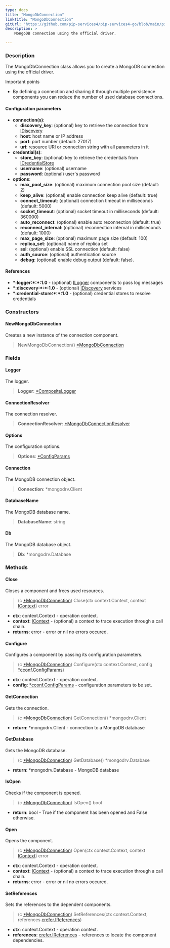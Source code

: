 ```yaml
---
type: docs
title: "MongoDbConnection"
linkTitle: "MongoDbConnection"
gitUrl: "https://github.com/pip-services4/pip-services4-go/blob/main/pip-services4-mongodb-go"
description: >
    MongoDB connection using the official driver.

---
```


### Description

The MongoDbConnection class allows you to create a MongoDB connection using the official driver.

Important points

- By defining a connection and sharing it through multiple persistence components you can reduce the number of used database connections.

#### Configuration parameters

- **connection(s)**:    
    - **discovery_key**: (optional) key to retrieve the connection from [IDiscovery](../../../config/connect/idiscovery)
    - **host**: host name or IP address
    - **port**: port number (default: 27017)
    - **uri**: resource URI or connection string with all parameters in it
- **credential(s)**:    
    - **store_key**: (optional) key to retrieve the credentials from [ICredentialStore](../../../config/auth/icredential_store)
    - **username**: (optional) username
    - **password**: (optional) user's password
- **options**:
    - **max_pool_size**: (optional) maximum connection pool size (default: 2)
    - **keep_alive**: (optional) enable connection keep alive (default: true)
    - **connect_timeout**: (optional) connection timeout in milliseconds (default: 5000)
    - **socket_timeout**: (optional) socket timeout in milliseconds (default: 360000)
    - **auto_reconnect**: (optional) enable auto reconnection (default: true)
    - **reconnect_interval**: (optional) reconnection interval in milliseconds (default: 1000)
    - **max_page_size**: (optional) maximum page size (default: 100)
    - **replica_set**: (optional) name of replica set
    - **ssl**: (optional) enable SSL connection (default: false)
    - **auth_source**: (optional) authentication source
    - **debug**: (optional) enable debug output (default: false).

#### References
- **\*:logger:\*:\*:1.0** - (optional) [ILogger](../../../observability/log/ilogger) components to pass log messages
- **\*:discovery:\*:\*:1.0** - (optional) [IDiscovery](../../../config/connect/idiscovery) services
- **\*:credential-store:\*:\*:1.0** - (optional) credential stores to resolve credentials


### Constructors

#### NewMongoDbConnection
Creates a new instance of the connection component.

> NewMongoDbConnection() [*MongoDbConnection]()

### Fields

<span class="hide-title-link">

#### Logger
The logger.
> **Logger**: [*CompositeLogger](../../../components/log/composite_logger)

#### ConnectionResolver
The connection resolver.
> **ConnectionResolver**: [*MongoDbConnectionResolver](../mongodb_connection_resolver) 

#### Options
The configuration options.
> **Options**: [*ConfigParams](../../../commons/config/config_params) 

#### Connection
The MongoDB connection object.
> **Connection**: *mongodrv.Client

#### DatabaseName
The MongoDB database name.
> **DatabaseName**: string

#### Db
The MongoDB database object.
> **Db**: *mongodrv.Database
</span>


### Methods

#### Close
Closes a component and frees used resources.

> (c [*MongoDbConnection]()) Close(ctx context.Context, context  [IContext](../../../components/context/icontext)) error

- **ctx**: context.Context - operation context.
- **context**:  [IContext](../../../components/context/icontext) - (optional) a context to trace execution through a call chain.
- **returns**: error -  error or nil no errors occured.

#### Configure
Configures a component by passing its configuration parameters.

> (c [*MongoDbConnection]()) Configure(ctx context.Context, config [*cconf.ConfigParams](../../../commons/config/config_params))

- **ctx**: context.Context - operation context.
- **config**: [*cconf.ConfigParams](../../../commons/config/config_params) - configuration parameters to be set.


#### GetConnection
Gets the connection.

> (c [*MongoDbConnection]()) GetConnection() *mongodrv.Client

- **return**: *mongodrv.Client - connection to a MongoDB database


#### GetDatabase
Gets the MongoDB database.

> (c [*MongoDbConnection]()) GetDatabase() *mongodrv.Database

- **return**:  *mongodrv.Database - MongoDB database


#### IsOpen
Checks if the component is opened.

> (c [*MongoDbConnection]()) IsOpen() bool

- **return**: bool - True if the component has been opened and False otherwise.


#### Open
Opens the component.

> (c [*MongoDbConnection]()) Open(ctx context.Context, context  [IContext](../../../components/context/icontext)) error

- **ctx**: context.Context - operation context.
- **context**:  [IContext](../../../components/context/icontext) - (optional) a context to trace execution through a call chain.
- **returns**: error -  error or nil no errors occured.


#### SetReferences
Sets the references to the dependent components.

> (c [*MongoDbConnection]()) SetReferences(ctx context.Context, references [crefer.IReferences](../../../commons/refer/ireferences))

- **ctx**: context.Context - operation context.
- **references**: [crefer.IReferences](../../../commons/refer/ireferences) - references to locate the component dependencies.

